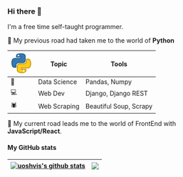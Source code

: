 ### Hi there 👋


I'm a free time self-taught programmer.

:rocket: My previous road had taken me to the world of **Python**

|![Python](python-icon-48x48.png)| Topic       | Tools                 |
|--------------------------------|-------------|-----------------------|
|:panda_face:                    |Data Science |Pandas, Numpy          |
|:computer:                      |Web Dev      |Django, Django REST    |
|:spider:                        |Web Scraping |Beautiful Soup, Scrapy |


:rocket: My current road leads me to the world of FrontEnd with **JavaScript/React**.

<!-- ToDo add Python, Django, JavaScript, React logos
 -->

<!--


Here are some ideas to get you started:

 - 🔭 I’m currently working on ...
- 🌱 I’m currently learning ...
- 👯 I’m looking to collaborate on ...
- 🤔 I’m looking for help with ...
- 💬 Ask me about ...
- 📫 How to reach me: ...
- 😄 Pronouns: ...
- ⚡ Fun fact: ... -->

#### My GitHub stats

| <a href="https://github.com/uoshvis/github-readme-stats"><img align="center" src="https://github-readme-stats.vercel.app/api?username=uoshvis&show_icons=true&include_all_commits=true&theme=buefy&hide_border=true" alt="uoshvis's github stats" /></a> | <a href="https://github.com/uoshvis/github-readme-stats"><img align="center" src="https://github-readme-stats.vercel.app/api/top-langs/?username=uoshvis&hide=jupyter%20notebook&layout=compact&theme=buefy&hide_border=true" /></a> |
| ------------- | ------------- |

